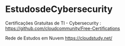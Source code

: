 # EstudosdeCybersecurity
Certificações Gratuitas de TI - Cybersecurity : https://github.com/cloudcommunity/Free-Certifications

Rede de Estudos em Nuvem
https://cloudstudy.net/
